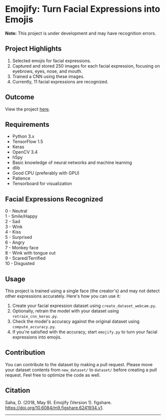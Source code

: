 
# Emojify: Turn Facial Expressions into Emojis

**Note:** This project is under development and may have recognition errors.

## Project Highlights

1. Selected emojis for facial expressions.
2. Captured and stored 250 images for each facial expression, focusing on eyebrows, eyes, nose, and mouth.
3. Trained a CNN using these images.
4. Currently, 11 facial expressions are recognized.

## Outcome

View the project [here](https://youtu.be/izUO2rl0Ur8).

## Requirements

- Python 3.x
- TensorFlow 1.5
- Keras
- OpenCV 3.4
- h5py
- Basic knowledge of neural networks and machine learning
- dlib
- Good CPU (preferably with GPU)
- Patience
- Tensorboard for visualization

## Facial Expressions Recognized

0 - Neutral<br>
1 - Smile/Happy<br>
2 - Sad<br>
3 - Wink<br>
4 - Kiss<br>
5 - Surprised<br>
6 - Angry<br>
7 - Monkey face<br>
8 - Wink with tongue out<br>
9 - Scared/Terrified<br>
10 - Disgusted<br>

## Usage

This project is trained using a single face (the creator's) and may not detect other expressions accurately. Here's how you can use it:

1. Create your facial expression dataset using `create_dataset_webcam.py`.
2. Optionally, retrain the model with your dataset using `retrain_cnn_keras.py`.
3. Check the model's accuracy against the original dataset using `compute_accuracy.py`.
4. If you're satisfied with the accuracy, start `emojify.py` to turn your facial expressions into emojis.

## Contribution

You can contribute to the dataset by making a pull request. Please move your dataset contents from `new_dataset/` to `dataset/` before creating a pull request. Feel free to optimize the code as well.

## Citation

Saha, D. (2018, May 9). Emojify (Version 1). figshare. https://doi.org/10.6084/m9.figshare.6241934.v1.

---
